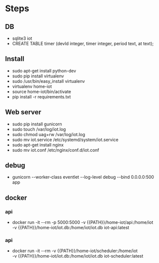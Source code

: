 # Steps
## DB
- sqlite3 iot
- CREATE TABLE timer (devId integer, timer integer, period text, at text);

## Install
- sudo apt-get install python-dev
- sudo pip install virtualenv
- sudo /usr/bin/easy_install virtualenv
- virtualenv home-iot
- source home-iot/bin/activate
- pip install -r requirements.txt

## Web server
- sudo pip install gunicorn
- sudo touch /var/log/iot.log
- sudo chmod uag+rw /var/log/iot.log
- sudo mv iot.service /etc/systemd/system/iot.service
- sudo apt-get install nginx
- sudo mv iot.conf /etc/nginx/conf.d/iot.conf

## debug
- gunicorn --worker-class eventlet --log-level debug --bind 0.0.0.0:500 app

## docker

### api
-  docker run -it --rm -p 5000:5000 -v {{PATH}}/home-iot/api:/home/iot  
    -v {{PATH}}/home-iot/iot.db:/home/iot/iot.db iot-api:latest
### api
- docker run -it --rm  -v {{PATH}}/home-iot/scheduler:/home/iot  
    -v {{PATH}}/home-iot/iot.db:/home/iot/iot.db iot-scheduler:latest